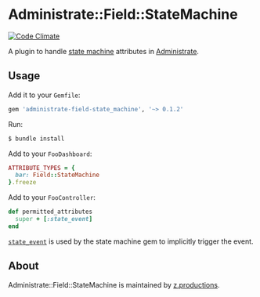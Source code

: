 # Administrate::Field::StateMachine

[![Code Climate](https://codeclimate.com/github/zooppa/administrate-field-state_machine/badges/gpa.svg)](https://codeclimate.com/github/zooppa/administrate-field-state_machine)

A plugin to handle [state machine] attributes in [Administrate].

## Usage

Add it to your `Gemfile`:

```ruby
gem 'administrate-field-state_machine', '~> 0.1.2'
```

Run:

```bash
$ bundle install
```

Add to your `FooDashboard`:

```ruby
ATTRIBUTE_TYPES = {
  bar: Field::StateMachine
}.freeze
```

Add to your `FooController`:

```ruby
def permitted_attributes
  super + [:state_event]
end
```

[`state_event`](https://github.com/state-machines/state_machines#explicit-vs-implicit-event-transitions) is used by the state machine gem to implicitly trigger the event.

## About

Administrate::Field::StateMachine is maintained by [z.productions].

[state machine]: https://github.com/state-machines/state_machines
[Administrate]: https://github.com/thoughtbot/administrate
[z.productions]: https://www.z.productions/
